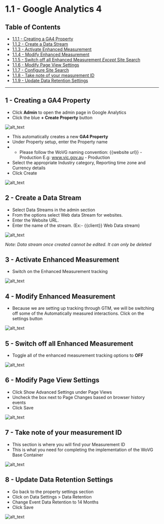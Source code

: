 # 1.1 - Google Analytics 4

## Table of Contents
- [1.1.1 - Creating a GA4 Property](1---configure-google-analytics-4#1.1.1---creating-a-ga4-property)
- [1.1.2 - Create a Data Stream](1---configure-google-analytics-4#1.1.2---create-a-data-stream)
- [1.1.3 - Activate Enhanced Measurement](1---configure-google-analytics-4#1.1.3---activate-enhanced-measurement)
- [1.1.4 - Modify Enhanced Measurement](1---configure-google-analytics-4#1.1.4---modify-enhanced-measurement)
- [1.1.5 - Switch off all Enhanced Measurement _Except_ Site Search](1---configure-google-analytics-4#1.1.5---switch-off-all-enhanced-measurement-_except_-site-search)
- [1.1.6 - Modify Page View Settings](1---configure-google-analytics-4#1.1.6---modify-page-view-settings)
- [1.1.7 - Configure Site Search](1---configure-google-analytics-4#1.1.7---configure-site-search)
- [1.1.8 - Take note of your measurement ID](1---configure-google-analytics-4#1.1.8---take-note-of-your-measurement-id)
- [1.1.9 - Update Data Retention Settings](1---configure-google-analytics-4#1.1.9---update-data-retention-settings)

---

## 1 - Creating a GA4 Property
* Click **Admin** to open the admin page in Google Analytics
* Click the blue **+ Create Property** button

![alt_text](assets/step1.jpg "image_tooltip")

* This automatically creates a new **GA4 Property**
* Under Property setup, enter the Property name
* * Please follow the WoVG naming convention: {{website url}} - Production
E.g: www.vic.gov.au - Production
* Select the appropriate Industry category, Reporting time zone and Currency details
* Click Create

![alt_text](assets/step1-cont.jpg "image_tooltip")

## 2 - Create a Data Stream
* Select Data Streams in the admin section
* From the options select Web data Stream for websites.
* Enter the Website URL.
* Enter the name of the stream. (Ex:- {{client}} Web Data stream)

![alt_text](assets/step2-createstream.jpg "image_tooltip")

_Note: Data stream once created cannot be edited. It can only be deleted_

## 3 - Activate Enhanced Measurement
* Switch on the Enhanced Measurement tracking

![alt_text](assets/Step3.jpg "image_tooltip")

## 4 - Modify Enhanced Measurement
* Because we are setting up tracking through GTM, we will be switching off some of the Automatically measured interactions. Click on the settings button

![alt_text](assets/step4.jpg "image_tooltip")

## 5 - Switch off all Enhanced Measurement
* Toggle all of the enhanced measurement tracking options to **OFF**

![alt_text](assets/enhancedmeasurement.jpg "image_tooltip")

## 6 - Modify Page View Settings
* Click Show Advanced Settings under Page Views
* Uncheck the box next to Page Changes based on browser history events
* Click Save

![alt_text](assets/step6.jpg "image_tooltip")


## 7 - Take note of your measurement ID
* This section is where you will find your Measurement ID
* This is what you need for completing the implementation of the WoVG Base Container

![alt_text](assets/step8.jpg "image_tooltip")

## 8 - Update Data Retention Settings
* Go back to the property settings section
* Click on Data Settings > Data Retention
* Change Event Data Retention to 14 Months
* Click Save

![alt_text](assets/step9.jpg "image_tooltip")
